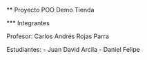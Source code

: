 ** Proyecto POO Demo Tienda

*** Integrantes

Profesor: Carlos Andrés Rojas Parra

Estudiantes:
    - Juan David Arcila
    - Daniel Felipe 
